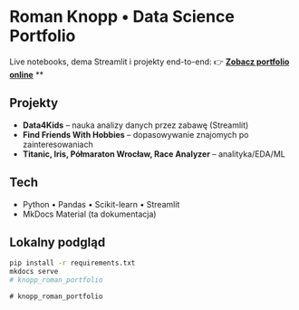 # Roman Knopp • Data Science Portfolio

Live notebooks, dema Streamlit i projekty end-to-end:
👉 **[Zobacz portfolio online](https://romi-2023.github.io/knopp_roman_portfolio/)**
**

## Projekty
- **Data4Kids** – nauka analizy danych przez zabawę (Streamlit)
- **Find Friends With Hobbies** – dopasowywanie znajomych po zainteresowaniach
- **Titanic, Iris, Półmaraton Wrocław, Race Analyzer** – analityka/EDA/ML

## Tech
- Python • Pandas • Scikit-learn • Streamlit
- MkDocs Material (ta dokumentacja)

## Lokalny podgląd
```bash
pip install -r requirements.txt
mkdocs serve
#   k n o p p _ r o m a n _ p o r t f o l i o 
 
 #   k n o p p _ r o m a n _ p o r t f o l i o 
 
 